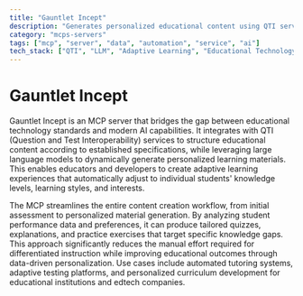 ```yaml
---
title: "Gauntlet Incept"
description: "Generates personalized educational content using QTI services and LLMs, creating adaptive learning materials tailored to student needs."
category: "mcps-servers"
tags: ["mcp", "server", "data", "automation", "service", "ai"]
tech_stack: ["QTI", "LLM", "Adaptive Learning", "Educational Technology", "Personalized Content"]
---
```


# Gauntlet Incept

Gauntlet Incept is an MCP server that bridges the gap between educational technology standards and modern AI capabilities. It integrates with QTI (Question and Test Interoperability) services to structure educational content according to established specifications, while leveraging large language models to dynamically generate personalized learning materials. This enables educators and developers to create adaptive learning experiences that automatically adjust to individual students' knowledge levels, learning styles, and interests.

The MCP streamlines the entire content creation workflow, from initial assessment to personalized material generation. By analyzing student performance data and preferences, it can produce tailored quizzes, explanations, and practice exercises that target specific knowledge gaps. This approach significantly reduces the manual effort required for differentiated instruction while improving educational outcomes through data-driven personalization. Use cases include automated tutoring systems, adaptive testing platforms, and personalized curriculum development for educational institutions and edtech companies.
